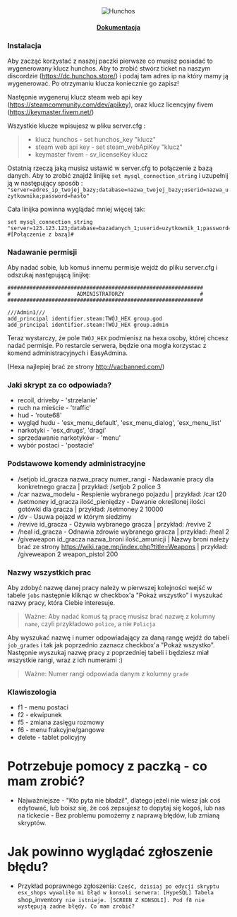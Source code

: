 <div align="center">
	<img src="logo.gif" alt="Hunchos">
	<br>
	<h4>
		<a href="https://hunchos.store/">Dokumentacja</a>
	</h4>
</div>

### Instalacja

Aby zacząć korzystać z naszej paczki pierwsze co musisz posiadać to wygenerowany klucz hunchos. Aby to zrobić stwórz ticket na naszym discordzie (https://dc.hunchos.store/) i podaj tam adres ip na który mamy ją wygenerować. Po otrzymaniu klucza koniecznie go zapisz!

Następnie wygeneruj klucz steam web api key (https://steamcommunity.com/dev/apikey), oraz klucz licencyjny fivem (https://keymaster.fivem.net/)

Wszystkie klucze wpisujesz w pliku server.cfg :
> - klucz hunchos - set hunchos_key "klucz" 
> - steam web api key - set steam_webApiKey "klucz" 
> - keymaster fivem - sv_licenseKey klucz 

Ostatnią rzeczą jaką musisz ustawić w server.cfg to połączenie z bazą danych. Aby to zrobić znajdź linijkę `set mysql_connection_string`  i uzupełnij ją w następujący sposób : `"server=adres_ip_twojej_bazy;database=nazwa_twojej_bazy;userid=nazwa_uzytkownika;password=hasło"`

Cała linijka powinna wyglądać mniej więcej tak:
```
set mysql_connection_string "server=123.123.123;database=bazadanych_1;userid=uzytkownik_1;password=tajne_haslo" #[Połączenie z bazą]#
```

### Nadawanie permisji
Aby nadać sobie, lub komuś innemu permisje wejdź do pliku server.cfg i odszukaj następującą linijkę:
```
##############################################################
#                     ADMINISTRATORZY                        #
##############################################################

///Admin1///
add_principal identifier.steam:TWÓJ_HEX group.god  
add_principal identifier.steam:TWÓJ_HEX group.admin
```
Teraz wystarczy, że pole `TWÓJ_HEX` podmienisz na hexa osoby, której chcesz nadać permisje. Po restarcie serwera, będzie ona mogła korzystac z komend administracyjnych i EasyAdmina.

(Hexa najlepiej brać ze strony http://vacbanned.com/)

### Jaki skrypt za co odpowiada?
- recoil, driveby - 'strzelanie'
- ruch na mieście - 'traffic'
- hud - 'route68'
- wygląd hudu - 'esx_menu_default', 'esx_menu_dialog', 'esx_menu_list'
- narkotyki - 'esx_drugs', 'dragi'
- sprzedawanie narkotyków - 'menu'
- wybór postaci - 'postacie'

### Podstawowe komendy administracyjne
- /setjob id_gracza nazwa_pracy numer_rangi - Nadawanie pracy dla konkretnego gracza | przykład: /setjob 2 police 3
- /car nazwa_modelu - Respienie wybranego pojazdu | przykład: /car t20
- /setmoney id_gracza ilość_pieniędzy - Dawanie określonej ilości gotówki dla gracza | przykład: /setmoney 2 10000
- /dv - Usuwa pojazd w którym siedzimy
- /revive id_gracza - Ożywia wybranego gracza | przykład: /revive 2
- /heal id_gracza - Odnawia zdrowie wybranego gracza | przykład: /heal 2
- /giveweapon id_gracza nazwa_broni ilość_amunicji | Nazwy broni należy brać ze strony https://wiki.rage.mp/index.php?title=Weapons | przykład: /giveweapon 2 weapon_pistol 200

### Nazwy wszystkich prac

Aby zdobyć nazwę danej pracy należy w pierwszej kolejności wejść w tabele `jobs` następnie kliknąc w checkbox'a "Pokaż wszystko" i wyszukać nazwy pracy, która Ciebie interesuje.
> Ważne: Aby nadać komuś tą pracę musisz brać nazwę z kolumny `name`, czyli przykładowo `police`, a nie `Policja`

Aby wyszukać nazwę i numer odpowiadający za daną rangę wejdź do tabeli `job_grades` i tak jak poprzednio zaznacz checkbox'a "Pokaż wszystko". Następnie wyszukaj nazwę pracy z poprzedniej tabeli i będziesz miał wszystkie rangi, wraz z ich numerami :)
> Ważne: Numer rangi odpowiada danym z kolumny `grade`

### Klawiszologia
- f1 - menu postaci
- f2 - ekwipunek
- f5 - zmiana zasięgu rozmowy
- f6 - menu frakcyjne/gangowe
- delete - tablet policyjny


# Potrzebuje pomocy z paczką - co mam zrobić?
- Najważniejsze - "Kto pyta nie bładzi!", dlatego jeżeli nie wiesz jak coś edytować, lub boisz się, że coś zepsujesz to dopytaj się kogoś, lub nas na tickecie - Bez problemu pomożemy z naprawą błędów, lub zmianą skryptów.

# Jak powinno wyglądać zgłoszenie błędu?
- Przykład poprawnego zgłoszenia: `Cześć, dzisiaj po edycji skryptu esx_shops wywaliło mi błąd w konsoli serwera: [HypeSQL] Tabela `shop_inventory` nie istnieje. [SCREEN Z KONSOLI]. Pod f8 nie występują żadne błędy. Co mam zrobić?`
